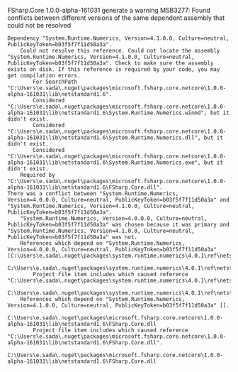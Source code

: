 FSharp.Core 1.0.0-alpha-161031 generate a warning MSB3277: Found conflicts between different versions of the same dependent assembly that could not be resolved

    Dependency "System.Runtime.Numerics, Version=4.1.0.0, Culture=neutral, PublicKeyToken=b03f5f7f11d50a3a".
        Could not resolve this reference. Could not locate the assembly "System.Runtime.Numerics, Version=4.1.0.0, Culture=neutral, PublicKeyToken=b03f5f7f11d50a3a". Check to make sure the assembly exists on disk. If this reference is required by your code, you may get compilation errors.
            For SearchPath "C:\Users\e.sada\.nuget\packages\microsoft.fsharp.core.netcore\1.0.0-alpha-161031\lib\netstandard1.6".
            Considered "C:\Users\e.sada\.nuget\packages\microsoft.fsharp.core.netcore\1.0.0-alpha-161031\lib\netstandard1.6\System.Runtime.Numerics.winmd", but it didn't exist.
            Considered "C:\Users\e.sada\.nuget\packages\microsoft.fsharp.core.netcore\1.0.0-alpha-161031\lib\netstandard1.6\System.Runtime.Numerics.dll", but it didn't exist.
            Considered "C:\Users\e.sada\.nuget\packages\microsoft.fsharp.core.netcore\1.0.0-alpha-161031\lib\netstandard1.6\System.Runtime.Numerics.exe", but it didn't exist.
        Required by "C:\Users\e.sada\.nuget\packages\microsoft.fsharp.core.netcore\1.0.0-alpha-161031\lib\netstandard1.6\FSharp.Core.dll".
    There was a conflict between "System.Runtime.Numerics, Version=4.0.0.0, Culture=neutral, PublicKeyToken=b03f5f7f11d50a3a" and "System.Runtime.Numerics, Version=4.1.0.0, Culture=neutral, PublicKeyToken=b03f5f7f11d50a3a".
        "System.Runtime.Numerics, Version=4.0.0.0, Culture=neutral, PublicKeyToken=b03f5f7f11d50a3a" was chosen because it was primary and "System.Runtime.Numerics, Version=4.1.0.0, Culture=neutral, PublicKeyToken=b03f5f7f11d50a3a" was not.
        References which depend on "System.Runtime.Numerics, Version=4.0.0.0, Culture=neutral, PublicKeyToken=b03f5f7f11d50a3a" [C:\Users\e.sada\.nuget\packages\system.runtime.numerics\4.0.1\ref\netstandard1.1\System.Runtime.Numerics.dll].
            C:\Users\e.sada\.nuget\packages\system.runtime.numerics\4.0.1\ref\netstandard1.1\System.Runtime.Numerics.dll
            Project file item includes which caused reference "C:\Users\e.sada\.nuget\packages\system.runtime.numerics\4.0.1\ref\netstandard1.1\System.Runtime.Numerics.dll".
                C:\Users\e.sada\.nuget\packages\system.runtime.numerics\4.0.1\ref\netstandard1.1\System.Runtime.Numerics.dll
        References which depend on "System.Runtime.Numerics, Version=4.1.0.0, Culture=neutral, PublicKeyToken=b03f5f7f11d50a3a" [].
            C:\Users\e.sada\.nuget\packages\microsoft.fsharp.core.netcore\1.0.0-alpha-161031\lib\netstandard1.6\FSharp.Core.dll
            Project file item includes which caused reference "C:\Users\e.sada\.nuget\packages\microsoft.fsharp.core.netcore\1.0.0-alpha-161031\lib\netstandard1.6\FSharp.Core.dll".
                C:\Users\e.sada\.nuget\packages\microsoft.fsharp.core.netcore\1.0.0-alpha-161031\lib\netstandard1.6\FSharp.Core.dll
